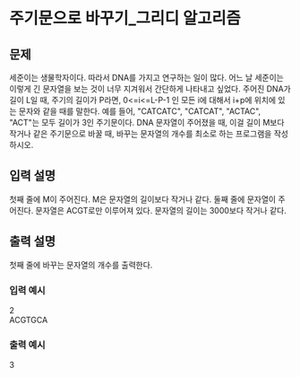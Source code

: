 # 주기문으로 바꾸기_그리디 알고리즘
## 문제
세준이는 생물학자이다. 따라서 DNA를 가지고 연구하는 일이 많다. 어느 날 세준이는 이렇게 긴 문자열을 보는 것이 너무 지겨워서 간단하게 나타내고 싶었다.
주어진 DNA가 길이 L일 때, 주기의 길이가 P라면, 0<=i<=L-P-1 인 모든 i에 대해서 i+p에 위치에 있는 문자와 같을 때를 말한다. 예를 들어, "CATCATC", "CATCAT", "ACTAC", "ACT"는 모두 길이가 3인 주기문이다.
DNA 문자열이 주어졌을 때, 이걸 길이 M보다 작거나 같은 주기문으로 바꿀 때, 바꾸는 문자열의 개수를 최소로 하는 프로그램을 작성하시오.
<br/>
## 입력 설명
첫째 줄에 M이 주어진다. M은 문자열의 길이보다 작거나 같다. 둘째 줄에 문자열이 주어진다. 문자열은 ACGT로만 이루어져 있다. 문자열의 길이는 3000보다 작거나 같다.
## 출력 설명
첫째 줄에 바꾸는 문자열의 개수를 출력한다.
### 입력 예시
2 <br/>
ACGTGCA <br/>
### 출력 예시
3
